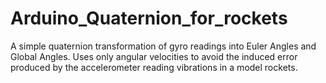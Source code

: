 # Arduino_Quaternion_for_rockets
A simple quaternion transformation of gyro readings into Euler Angles and Global Angles. Uses only angular velocities to avoid the induced error produced by the accelerometer reading vibrations in a model rockets.
